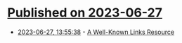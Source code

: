 # [Published on 2023-06-27](index.md)

* [2023-06-27, 13:55:38](https://lobste.rs/s/qsst0k/well_known_links_resource) - [A Well-Known Links Resource](https://blog.jim-nielsen.com/2022/well-known-links-resource/)
